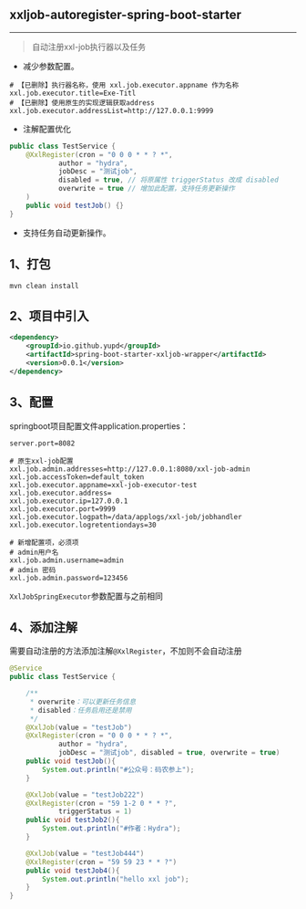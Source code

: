 ## xxljob-autoregister-spring-boot-starter

**********************************

> 自动注册xxl-job执行器以及任务

- 减少参数配置。

```properties
# 【已删除】执行器名称，使用 xxl.job.executor.appname 作为名称
xxl.job.executor.title=Exe-Titl
# 【已删除】使用原生的实现逻辑获取address
xxl.job.executor.addressList=http://127.0.0.1:9999
```

- 注解配置优化
```java
public class TestService {
    @XxlRegister(cron = "0 0 0 * * ? *",
            author = "hydra",
            jobDesc = "测试job",
            disabled = true, // 将原属性 triggerStatus 改成 disabled
            overwrite = true // 增加此配置，支持任务更新操作
    )
    public void testJob() {}
}
```

- 支持任务自动更新操作。

## 1、打包

```
mvn clean install
```

## 2、项目中引入

```xml
<dependency>
    <groupId>io.github.yupd</groupId>
    <artifactId>spring-boot-starter-xxljob-wrapper</artifactId>
    <version>0.0.1</version>
</dependency>
```

## 3、配置

springboot项目配置文件application.properties：

```properties
server.port=8082

# 原生xxl-job配置
xxl.job.admin.addresses=http://127.0.0.1:8080/xxl-job-admin
xxl.job.accessToken=default_token
xxl.job.executor.appname=xxl-job-executor-test
xxl.job.executor.address=
xxl.job.executor.ip=127.0.0.1
xxl.job.executor.port=9999
xxl.job.executor.logpath=/data/applogs/xxl-job/jobhandler
xxl.job.executor.logretentiondays=30

# 新增配置项，必须项
# admin用户名
xxl.job.admin.username=admin
# admin 密码
xxl.job.admin.password=123456
```

`XxlJobSpringExecutor`参数配置与之前相同

## 4、添加注解
需要自动注册的方法添加注解`@XxlRegister`，不加则不会自动注册

```java
@Service
public class TestService {

    /**
     * overwrite：可以更新任务信息
     * disabled：任务启用还是禁用
     */
    @XxlJob(value = "testJob")
    @XxlRegister(cron = "0 0 0 * * ? *",
            author = "hydra",
            jobDesc = "测试job", disabled = true, overwrite = true)
    public void testJob(){
        System.out.println("#公众号：码农参上");
    }

    @XxlJob(value = "testJob222")
    @XxlRegister(cron = "59 1-2 0 * * ?",
            triggerStatus = 1)
    public void testJob2(){
        System.out.println("#作者：Hydra");
    }

    @XxlJob(value = "testJob444")
    @XxlRegister(cron = "59 59 23 * * ?")
    public void testJob4(){
        System.out.println("hello xxl job");
    }
}
```
